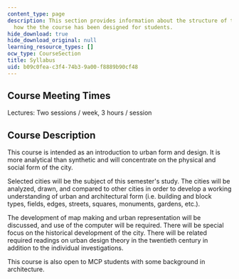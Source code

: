```yaml
---
content_type: page
description: This section provides information about the structure of the course i.e.
  how the the course has been designed for students.
hide_download: true
hide_download_original: null
learning_resource_types: []
ocw_type: CourseSection
title: Syllabus
uid: b09c0fea-c3f4-74b3-9a00-f8889b90cf48
---
```


Course Meeting Times
--------------------

Lectures: Two sessions / week, 3 hours / session

Course Description
------------------

This course is intended as an introduction to urban form and design. It is more analytical than synthetic and will concentrate on the physical and social form of the city.

Selected cities will be the subject of this semester's study. The cities will be analyzed, drawn, and compared to other cities in order to develop a working understanding of urban and architectural form (i.e. building and block types, fields, edges, streets, squares, monuments, gardens, etc.).

The development of map making and urban representation will be discussed, and use of the computer will be required. There will be special focus on the historical development of the city. There will be related required readings on urban design theory in the twentieth century in addition to the individual investigations.

This course is also open to MCP students with some background in architecture.